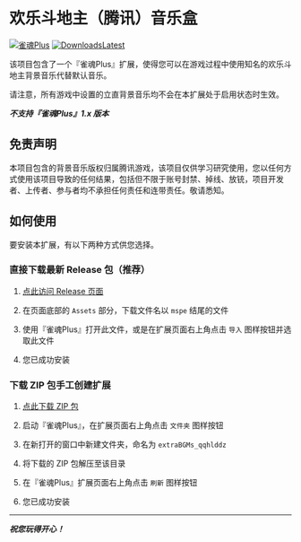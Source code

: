 # 欢乐斗地主（腾讯）音乐盒

[![雀魂Plus](https://img.shields.io/badge/Majsoul-Plus-ff69b4)](https://github.com/iamapig120/majsoul-plus-client/)
[![DownloadsLatest](https://img.shields.io/github/downloads/iamapig120/MajsoulPlus-extension-bgm-hlddz/latest/total.svg)](https://github.com/iamapig120/MajsoulPlus-extension-bgm-hlddz/releases/latest)

该项目包含了一个『雀魂Plus』扩展，使得您可以在游戏过程中使用知名的欢乐斗地主背景音乐代替默认音乐。

请注意，所有游戏中设置的立直背景音乐均不会在本扩展处于启用状态时生效。

***不支持『雀魂Plus』1.x 版本***

## 免责声明

本项目包含的背景音乐版权归属腾讯游戏，该项目仅供学习研究使用，您以任何方式使用该项目导致的任何结果，包括但不限于账号封禁、掉线、放铳，项目开发者、上传者、参与者均不承担任何责任和连带责任。敬请悉知。

## 如何使用

要安装本扩展，有以下两种方式供您选择。

### 直接下载最新 Release 包（推荐）

1. [点此访问 Release 页面](https://github.com/iamapig120/MajsoulPlus-extension-bgm-hlddz/releases/latest)

2. 在页面底部的 `Assets` 部分，下载文件名以 `mspe` 结尾的文件

3. 使用『雀魂Plus』打开此文件，或是在扩展页面右上角点击 `导入` 图样按钮并选取此文件

4. 您已成功安装

### 下载 ZIP 包手工创建扩展

1. [点此下载 ZIP 包](https://github.com/iamapig120/MajsoulPlus-extension-bgm-hlddz/archive/master.zip)

2. 启动『雀魂Plus』，在扩展页面右上角点击 `文件夹` 图样按钮

3. 在新打开的窗口中新建文件夹，命名为 `extraBGMs_qqhlddz` 

4. 将下载的 ZIP 包解压至该目录

5. 在『雀魂Plus』扩展页面右上角点击 `刷新` 图样按钮

6. 您已成功安装

---

***祝您玩得开心！***